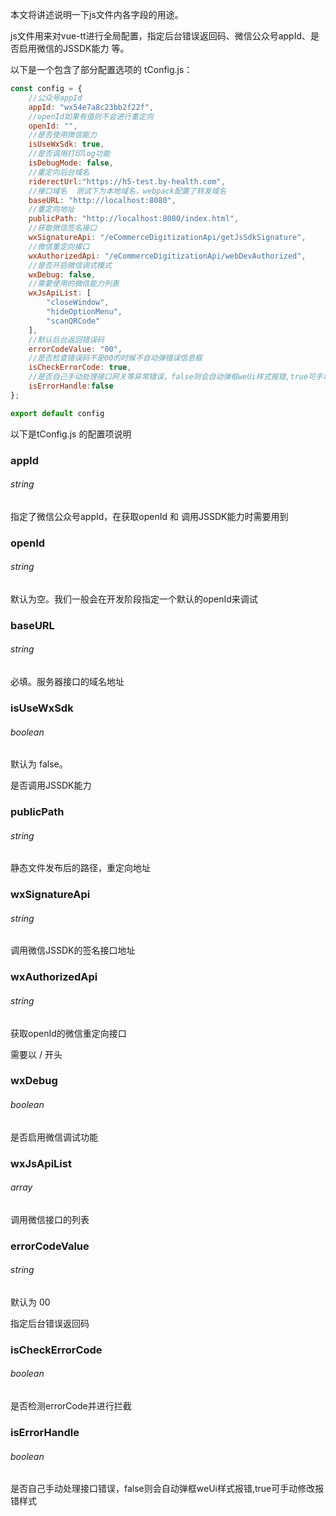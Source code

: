 本文将讲述说明一下js文件内各字段的用途。

js文件用来对vue-tt进行全局配置，指定后台错误返回码、微信公众号appId、是否启用微信的JSSDK能力 等。

以下是一个包含了部分配置选项的 tConfig.js：

```js
const config = {
    //公众号appId
    appId: "wx54e7a8c23bb2f22f",
    //openId如果有值则不会进行重定向
    openId: "",
    //是否使用微信能力
    isUseWxSdk: true,
    //是否调用打印log功能
    isDebugMode: false,
    //重定向后台域名
    riderectUrl:"https://h5-test.by-health.com",
    //接口域名  测试下为本地域名，webpack配置了转发域名
    baseURL: "http://localhost:8080",
    //重定向地址
    publicPath: "http://localhost:8080/index.html",
    //获取微信签名接口
    wxSignatureApi: "/eCommerceDigitizationApi/getJsSdkSignature",
    //微信重定向接口
    wxAuthorizedApi: "/eCommerceDigitizationApi/webDevAuthorized",
    //是否开启微信调式模式
    wxDebug: false,
    //需要使用的微信能力列表
    wxJsApiList: [
        "closeWindow",
        "hideOptionMenu",
        "scanQRCode"
    ],
    //默认后台返回错误码
    errorCodeValue: "00",
    //是否检查错误码不是00的时候不自动弹错误信息框
    isCheckErrorCode: true,
    //是否自己手动处理接口网关等异常错误，false则会自动弹框weUi样式报错,true可手动修改样式
    isErrorHandle:false
};

export default config
```

以下是tConfig.js 的配置项说明

### appId

###### string

指定了微信公众号appId，在获取openId 和 调用JSSDK能力时需要用到

### openId

###### string

默认为空。我们一般会在开发阶段指定一个默认的openId来调试

### baseURL

###### string

必填。服务器接口的域名地址

### isUseWxSdk

###### boolean

默认为 false。

是否调用JSSDK能力

### publicPath

###### string

静态文件发布后的路径，重定向地址

### wxSignatureApi

###### string

调用微信JSSDK的签名接口地址

### wxAuthorizedApi

###### string

获取openId的微信重定向接口

需要以 / 开头

### wxDebug

###### boolean

是否启用微信调试功能

### wxJsApiList

###### array

调用微信接口的列表

### errorCodeValue

###### string

默认为 00

指定后台错误返回码

### isCheckErrorCode

###### boolean

是否检测errorCode并进行拦截

### isErrorHandle

###### boolean

是否自己手动处理接口错误，false则会自动弹框weUi样式报错,true可手动修改报错样式